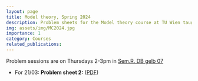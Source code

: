 ```yaml
---
layout: page
title: Model theory, Spring 2024
description: Problem sheets for the Model theory course at TU Wien taught by Michael Pinsker
img: assets/img/MC2024.jpg
importance: 1
category: Courses
related_publications: 
---
```

Problem sessions are on Thursdays 2-3pm in <a href=" https://tiss.tuwien.ac.at/events/roomSchedule.xhtml?dswid=2427&dsrid=649&roomCode=138A&initialDate=20240307" target="_blank">Sem.R. DB gelb 07</a>

<ul>
  <li>For 21/03: <b>Problem sheet 2:</b> (<a href="" target="_blank">PDF</a>)</li>
